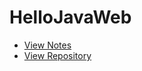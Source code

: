 # HelloJavaWeb

- [View Notes](https://zhmhbest.github.io/HelloJavaWeb/notes/index.html)
- [View Repository](https://github.com/zhmhbest/HelloJavaWeb)
